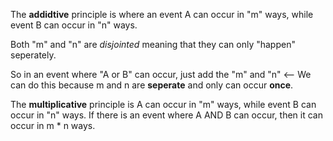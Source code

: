 The **addidtive** principle is where an event A can occur in "m" ways, while event B can occur in "n" ways.

Both "m" and "n" are *disjointed* meaning that they can only "happen" seperately. 

So in an event where "A or B" can occur, just add the "m" and "n" <-- We can do this because m and n are **seperate** and only can occur **once**. 

The **multiplicative** principle is A can occur in "m" ways, while event B can occur in "n" ways. If there is an event where A AND B can occur, then it can occur in m * n ways.


